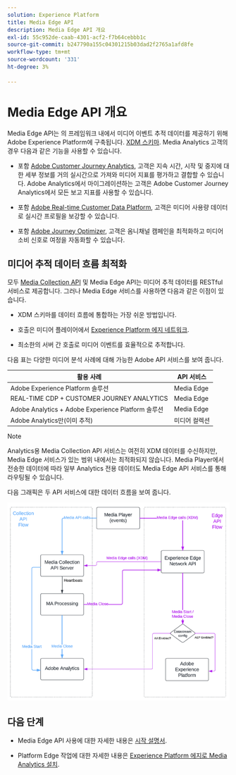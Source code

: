 ```yaml
---
solution: Experience Platform
title: Media Edge API
description: Media Edge API 개요
exl-id: 55c952de-caab-4301-acf2-f7b64cebbb1c
source-git-commit: b247790a155c04301215b03dad2f2765a1afd8fe
workflow-type: tm+mt
source-wordcount: '331'
ht-degree: 3%

---
```


# Media Edge API 개요

Media Edge API는 의 프레임워크 내에서 미디어 이벤트 추적 데이터를 제공하기 위해 Adobe Experience Platform에 구축됩니다. [XDM 스키마](https://experienceleague.adobe.com/docs/experience-platform/xdm/home.html#:~:text=Experience%20Data%20Model%20(XDM)%2C,the%20power%20of%20digital%20experiences). Media Analytics 고객의 경우 다음과 같은 기능을 사용할 수 있습니다.

* 포함 [Adobe Customer Journey Analytics](https://experienceleague.adobe.com/docs/analytics-platform/using/cja-overview/cja-overview.html?lang=ko), 고객은 지속 시간, 시작 및 중지에 대한 세부 정보를 거의 실시간으로 가져와 미디어 지표를 평가하고 결합할 수 있습니다. Adobe Analytics에서 마이그레이션하는 고객은 Adobe Customer Journey Analytics에서 모든 보고 지표를 사용할 수 있습니다.

* 포함 [Adobe Real-time Customer Data Platform](https://experienceleague.adobe.com/docs/experience-platform/rtcdp/overview.html), 고객은 미디어 사용량 데이터로 실시간 프로필을 보강할 수 있습니다.

* 포함 [Adobe Journey Optimizer](https://experienceleague.adobe.com/docs/journey-optimizer/using/get-started/get-started.html?lang=ko), 고객은 옴니채널 캠페인을 최적화하고 미디어 소비 신호로 여정을 자동화할 수 있습니다.


## 미디어 추적 데이터 흐름 최적화

모두 [Media Collection API](https://experienceleague.adobe.com/docs/media-analytics/using/implementation/streaming-media-apis/mc-api-overview.html#media-tracking-data-flows) 및 Media Edge API는 미디어 추적 데이터를 RESTful 서비스로 제공합니다. 그러나 Media Edge 서비스를 사용하면 다음과 같은 이점이 있습니다.

* XDM 스키마를 데이터 흐름에 통합하는 가장 쉬운 방법입니다.

* 호출은 미디어 플레이어에서 [Experience Platform 에지 네트워크](https://experienceleague.adobe.com/docs/experience-platform/edge-network-server-api/overview.html?lang=ko-KR).

* 최소한의 서버 간 호출로 미디어 이벤트를 효율적으로 추적합니다.

다음 표는 다양한 미디어 분석 사례에 대해 가능한 Adobe API 서비스를 보여 줍니다.

| 활용 사례 | API 서비스 |
| -------- | ----------- |
| Adobe Experience Platform 솔루션 | Media Edge |
| REAL-TIME CDP + CUSTOMER JOURNEY ANALYTICS | Media Edge |
| Adobe Analytics + Adobe Experience Platform 솔루션 | Media Edge |
| Adobe Analytics만(이미 추적) | 미디어 컬렉션 |

>[!NOTE]
>
> Analytics용 Media Collection API 서비스는 여전히 XDM 데이터를 수신하지만, Media Edge 서비스가 있는 범위 내에서는 최적화되지 않습니다. Media Player에서 전송한 데이터에 따라 일부 Analytics 전용 데이터도 Media Edge API 서비스를 통해 라우팅될 수 있습니다.

다음 그래픽은 두 API 서비스에 대한 데이터 흐름을 보여 줍니다.

![Media analytics 데이터 흐름](../assets/edge-api-dataflow.png)

## 다음 단계

* Media Edge API 사용에 대한 자세한 내용은 [시작 설명서](getting-started.md).

* Platform Edge 작업에 대한 자세한 내용은 [Experience Platform 에지로 Media Analytics 설치](https://experienceleague.adobe.com/docs/media-analytics/using/implementation/implementation-edge.html).
